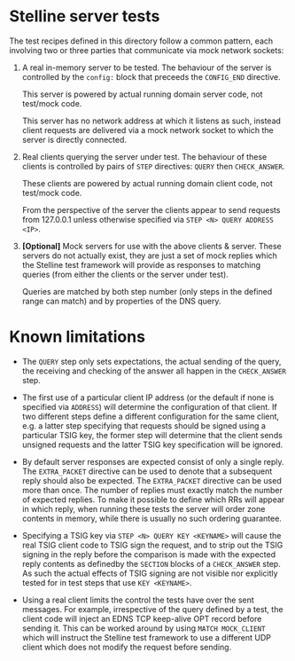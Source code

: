 # Stelline server tests

The test recipes defined in this directory follow a common pattern, each
involving two or three parties that communicate via mock network sockets:

  1. A real in-memory server to be tested.
     The behaviour of the server is controlled by the `config:` block that
     preceeds the `CONFIG_END` directive.

     This server is powered by actual running domain server code, not
     test/mock code.

     This server has no network address at which it listens as such, instead
     client requests are delivered via a mock network socket to which the
     server is directly connected.

  2. Real clients querying the server under test.
     The behaviour of these clients is controlled by pairs of `STEP`
     directives: `QUERY` then `CHECK_ANSWER`.

     These clients are powered by actual running domain client code, not
     test/mock code.

     From the perspective of the server the clients appear to send requests
     from 127.0.0.1 unless otherwise specified via
     `STEP <N> QUERY ADDRESS <IP>`.

  3. **[Optional]** Mock servers for use with the above clients & server.
     These servers do not actually exist, they are just a set of mock replies
     which the Stelline test framework will provide as responses to matching
     queries (from either the clients or the server under test).
     
     Queries are matched by both step number (only steps in the defined range
     can match) and by properties of the DNS query.

# Known limitations

- The `QUERY` step only sets expectations, the actual sending of the query, the
  receiving and checking of the answer all happen in the `CHECK_ANSWER` step.

- The first use of a particular client IP address (or the default if none is
  specified via `ADDRESS`) will determine the configuration of that client. If
  two different steps define a different configuration for the same client,
  e.g. a latter step specifying that requests should be signed using a
  particular TSIG key, the former step will determine that the client sends
  unsigned requests and the latter TSIG key specification will be ignored.

- By default server responses are expected consist of only a single reply. The
  `EXTRA_PACKET` directive can be used to denote that a subsequent reply should
  also be expected. The `EXTRA_PACKET` directive can be used more than once.
  The number of replies must exactly match the number of expected replies. To
  make it possible to define which RRs will appear in which reply, when running
  these tests the server will order zone contents in memory, while there is
  usually no such ordering guarantee.

- Specifying a TSIG key via `STEP <N> QUERY KEY <KEYNAME>` will cause the real
  TSIG client code to TSIG sign the request, and to strip out the TSIG signing
  in the reply before the comparison is made with the expected reply contents
  as definedby the `SECTION` blocks of a `CHECK_ANSWER` step. As such the
  actual effects of TSIG signing are not visible nor explicitly tested for in
  test steps that use `KEY <KEYNAME>`.

- Using a real client limits the control the tests have over the sent messages.
  For example, irrespective of the query defined by a test, the client code
  will inject an EDNS TCP keep-alive OPT record before sending it. This can be
  worked around by using `MATCH MOCK_CLIENT` which will instruct the Stelline
  test framework to use a different UDP client which does not modify the
  request before sending.